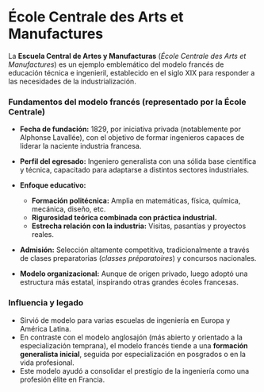 # École Centrale des Arts et Manufactures

La **Escuela Central de Artes y Manufacturas** (*École Centrale des Arts et Manufactures*) es un ejemplo emblemático del modelo francés de educación técnica e ingenieril, establecido en el siglo XIX para responder a las necesidades de la industrialización.

### Fundamentos del modelo francés (representado por la École Centrale)

* **Fecha de fundación:** 1829, por iniciativa privada (notablemente por Alphonse Lavallée), con el objetivo de formar ingenieros capaces de liderar la naciente industria francesa.
* **Perfil del egresado:** Ingeniero generalista con una sólida base científica y técnica, capacitado para adaptarse a distintos sectores industriales.
* **Enfoque educativo:**

  * **Formación politécnica:** Amplia en matemáticas, física, química, mecánica, diseño, etc.
  * **Rigurosidad teórica combinada con práctica industrial.**
  * **Estrecha relación con la industria:** Visitas, pasantías y proyectos reales.
* **Admisión:** Selección altamente competitiva, tradicionalmente a través de clases preparatorias (*classes préparatoires*) y concursos nacionales.
* **Modelo organizacional:** Aunque de origen privado, luego adoptó una estructura más estatal, inspirando otras grandes écoles francesas.

### Influencia y legado

* Sirvió de modelo para varias escuelas de ingeniería en Europa y América Latina.
* En contraste con el modelo anglosajón (más abierto y orientado a la especialización temprana), el modelo francés tiende a una **formación generalista inicial**, seguida por especialización en posgrados o en la vida profesional.
* Este modelo ayudó a consolidar el prestigio de la ingeniería como una profesión élite en Francia.